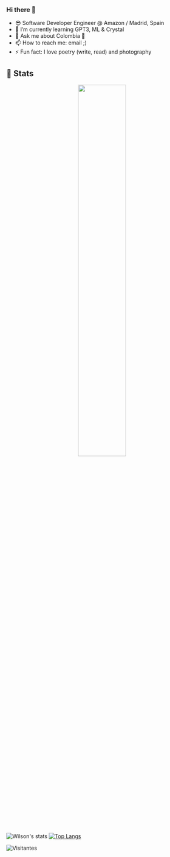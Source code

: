 ### Hi there 👋

- 😎 Software Developer Engineer @ Amazon / Madrid, Spain
- 🌱 I’m currently learning GPT3, ML & Crystal
- 💬 Ask me about Colombia 🥰 
- 📫 How to reach me: email ;)
- ⚡ Fun fact: I love poetry (write, read) and photography

## 👀 Stats

  <p align="center">
  <img 
    src="http://cr-ss-service.azurewebsites.net/api/ScreenShot?widget=summary&username=krthr&badges=3&show-avatar=true&style=--border-radius:10px"
    width="50%"
  />
  </p>


![Wilson's stats](https://github-readme-stats.vercel.app/api?username=krthr&show_icons=true&count_private=true&show_owner=true&theme=graywhite)
[![Top Langs](https://github-readme-stats.vercel.app/api/top-langs/?username=krthr&layout=compact)](https://github.com/anuraghazra/github-readme-stats)



![Visitantes](https://visitor-badge.glitch.me/badge?page_id=github_krthr)
